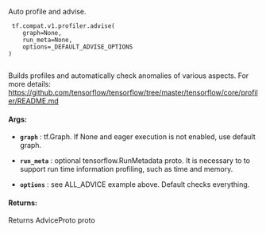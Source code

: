 Auto profile and advise.



```
 tf.compat.v1.profiler.advise(
    graph=None,
    run_meta=None,
    options=_DEFAULT_ADVISE_OPTIONS
)
 
```

Builds profiles and automatically check anomalies of various
  aspects. For more details:
  https://github.com/tensorflow/tensorflow/tree/master/tensorflow/core/profiler/README.md



#### Args:

- **`graph`** : tf.Graph. If None and eager execution is not enabled, use
default graph.

- **`run_meta`** : optional tensorflow.RunMetadata proto. It is necessary to
to support run time information profiling, such as time and memory.

- **`options`** : see ALL_ADVICE example above. Default checks everything.



#### Returns:
Returns AdviceProto proto


